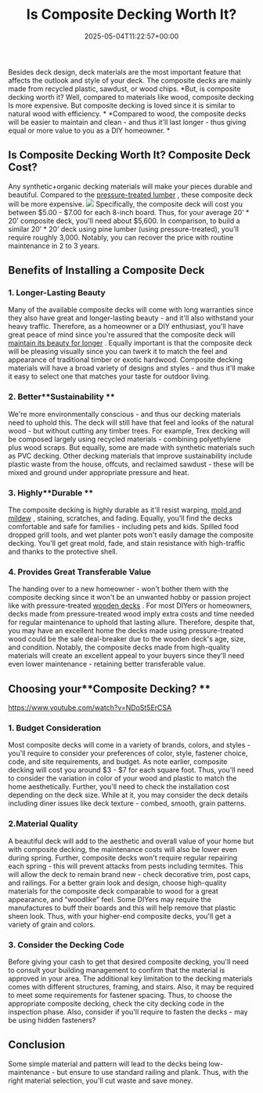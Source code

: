 ﻿---
layout: post
title: Is Composite Decking Worth It?
date: '2025-05-04T11:22:57+00:00'
categories:
- DIY Paintings
tags: []
slug: /is-composite-decking-worth-it/
lastmod: 2025-05-07T12:21:28+03:00
---

Besides deck design, deck materials are the most important feature that affects the outlook and style of your deck. The composite decks are mainly made from recycled plastic, sawdust, or wood chips.
*But, is composite decking worth it? Well, compared to materials like wood, composite decking Is more expensive. But composite decking is loved since it is similar to natural wood with efficiency. *
*Compared to wood, the composite decks will be easier to maintain and clean - and thus it'll last longer - thus giving equal or more value to you as a DIY homeowner. *
## Is Composite Decking Worth It? Composite Deck Cost?
Any synthetic+organic decking materials will make your pieces durable and beautiful. Compared to the
[pressure-treated lumber](https://pestpolicy.com/best-deck-stain-for-pressure-treated-wood/)
, these composite deck will be more expensive.
![](/assets/img/03/Is-Composite-Decking-Worth-It-300x200.jpg)
Specifically, the composite deck will cost you between $5.00 - $7.00 for each 8-inch board. Thus, for your average 20’ * 20’ composite deck, you'll need about $5,600.
In comparison, to build a similar 20’ * 20’ deck using pine lumber (using pressure-treated), you'll require roughly 3,000. Notably, you can recover the price with routine maintenance in 2 to 3 years.
## Benefits of Installing a Composite Deck
### 1. Longer-Lasting Beauty
Many of the available composite decks will come with long warranties since they also have great and longer-lasting beauty - and it'll also withstand your heavy traffic.
Therefore, as a homeowner or a DIY enthusiast, you'll have great peace of mind since you're assured that the composite deck will
[maintain its beauty for longer](https://pestpolicy.com/best-paint-for-outdoor-wood-furniture/)
.
Equally important is that the composite deck will be pleasing visually since you can twerk it to match the feel and appearance of traditional timber or exotic hardwood.
Composite decking materials will have a broad variety of designs and styles - and thus it'll make it easy to select one that matches your taste for outdoor living.
### 2. Better**Sustainability **
We're more environmentally conscious - and thus our decking materials need to uphold this. The deck will still have that feel and looks of the natural wood - but without cutting any timber trees.
For example, Trex decking will be composed largely using recycled materials - combining polyethylene plus wood scraps. But equally, some are made with synthetic materials such as PVC decking.
Other decking materials that improve sustainability include plastic waste from the house, offcuts, and reclaimed sawdust - these will be mixed and ground under appropriate pressure and heat.
### 3. Highly**Durable **
The composite decking is highly durable as it'll resist warping,
[mold and mildew](https://pestpolicy.com/mildew-resistant-paints/)
, staining, scratches, and fading.
Equally, you'll find the decks comfortable and safe for families - including pets and kids.
Spilled food dropped grill tools, and wet planter pots won't easily damage the composite decking.
You'll get great mold, fade, and stain resistance with high-traffic and thanks to the protective shell.
### 4. Provides Great Transferable Value
The handing over to a new homeowner - won't bother them with the composite decking since it won't be an unwanted hobby or passion project like with pressure-treated
[wooden decks](https://pestpolicy.com/best-gravity-feed-spray-gun-for-woodworking/)
.
For most DIYers or homeowners, decks made from pressure-treated wood imply extra costs and time needed for regular maintenance to uphold that lasting allure.
Therefore, despite that, you may have an excellent home the decks made using pressure-treated wood could be the sale deal-breaker due to the wooden deck's age, size, and condition.
Notably, the composite decks made from high-quality materials will create an excellent appeal to your buyers since they'll need even lower maintenance - retaining better transferable value.
## Choosing your**Composite Decking? **
https://www.youtube.com/watch?v=NDoSt5ErCSA
### 1. Budget Consideration
Most composite decks will come in a variety of brands, colors, and styles - you'll require to consider your preferences of color, style, fastener choice, code, and site requirements, and budget.
As note earlier, composite decking will cost you around $3 - $7 for each square foot. Thus, you'll need to consider the variation in color of your wood and plastic to match the home aesthetically.
Further, you'll need to check the installation cost depending on the deck size. While at it, you may consider the deck details including diner issues like deck texture - combed, smooth, grain patterns.
### 2.Material Quality
A beautiful deck will add to the aesthetic and overall value of your home but with composite decking, the maintenance costs will also be lower even during spring.
Further, composite decks won't require regular repairing each spring - this will prevent attacks from pests including termites. This will allow the deck to remain brand new - check decorative trim, post caps, and railings.
For a better grain look and design, choose high-quality materials for the composite deck comparable to wood for a great appearance, and “woodlike” feel.
Some DIYers may require the manufactures to buff their boards and this will help remove that plastic sheen look. Thus, with your higher-end composite decks, you'll get a variety of grain and colors.
### 3. Consider the Decking Code
Before giving your cash to get that desired composite decking, you'll need to consult your building management to confirm that the material is approved in your area.
The additional key limitation to the decking materials comes with different structures, framing, and stairs. Also, it may be required to meet some requirements for fastener spacing.
Thus, to choose the appropriate composite decking, check the city decking code in the inspection phase. Also, consider if you'll require to fasten the decks - may be using hidden fasteners?
## Conclusion
Some simple material and pattern will lead to the decks being low-maintenance - but ensure to use standard railing and plank. Thus, with the right material selection, you'll cut waste and save money.
